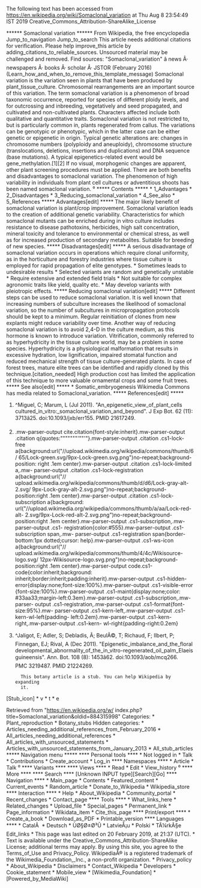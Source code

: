 The following text has been accessed from https://en.wikipedia.org/wiki/Somaclonal_variation at Thu Aug 8 23:54:49 IST 2019
Creative_Commons_Attribution-ShareAlike_License




















****** Somaclonal variation ******
From Wikipedia, the free encyclopedia
Jump_to_navigation Jump_to_search
 This article needs additional citations for verification. Please help improve_this
 article by adding_citations_to_reliable_sources. Unsourced material may be challenged
 and removed.
 Find sources: "Somaclonal_variation" â news Â· newspapers Â· books Â· scholar Â·
 JSTOR (February 2016)(Learn_how_and_when_to_remove_this_template_message)
Somaclonal variation is the variation seen in plants that have been produced by
plant_tissue_culture. Chromosomal rearrangements are an important source of
this variation. The term somaclonal variation is a phenomenon of broad
taxonomic occurrence, reported for species of different ploidy levels, and for
outcrossing and inbreeding, vegetatively and seed propagated, and cultivated
and non-cultivated plants. Characters affected include both qualitative and
quantitative traits.
Somaclonal variation is not restricted to, but is particularly common in,
plants regenerated from callus. The variations can be genotypic or phenotypic,
which in the latter case can be either genetic or epigenetic in origin. Typical
genetic alterations are: changes in chromosome numbers (polyploidy and
aneuploidy), chromosome structure (translocations, deletions, insertions and
duplications) and DNA sequence (base mutations). A typical epigenetics-related
event would be gene_methylation.[1][2]
If no visual, morphogenic changes are apparent, other plant screening
procedures must be applied. There are both benefits and disadvantages to
somaclonal variation. The phenomenon of high variability in individuals from
plant cell cultures or adventitious shoots has been named somaclonal variation.
⁰
***** Contents *****
    * 1_Advantages
    * 2_Disadvantages
    * 3_Reducing_somaclonal_variation
    * 4_See_also
    * 5_References
***** Advantages[edit] *****
The major likely benefit of somaclonal variation is plant/crop improvement.
Somaclonal variation leads to the creation of additional genetic variability.
Characteristics for which somaclonal mutants can be enriched during in vitro
culture includes resistance to disease pathotoxins, herbicides, high salt
concentration, mineral toxicity and tolerance to environmental or chemical
stress, as well as for increased production of secondary metabolites.
Suitable for breeding of new species.
***** Disadvantages[edit] *****
A serious disadvantage of somaclonal variation occurs in operations which
require clonal uniformity, as in the horticulture and forestry industries where
tissue culture is employed for rapid propagation of elite genotypes.
    * Sometimes leads to undesirable results
    * Selected variants are random and genetically unstable
    * Require extensive and extended field trials
    * Not suitable for complex agronomic traits like yield, quality etc.
    * May develop variants with pleiotropic effects.
***** Reducing somaclonal variation[edit] *****
Different steps can be used to reduce somaclonal variation. It is well known
that increasing numbers of subculture increases the likelihood of somaclonal
variation, so the number of subcultures in micropropagation protocols should be
kept to a minimum. Regular reinitiation of clones from new explants might
reduce variability over time. Another way of reducing somaclonal variation is
to avoid 2,4-D in the culture medium, as this hormone is known to introduce
variation. Vitrification, commonly referred to as hyperhydricity in the tissue
culture world, may be a problem in some species. Hyperhydricity is a
physiological malformation that results in excessive hydration, low
lignification, impaired stomatal function and reduced mechanical strength of
tissue culture-generated plants. In case of forest trees, mature elite trees
can be identified and rapidly cloned by this technique.[citation_needed]
High production cost has limited the application of this technique to more
valuable ornamental crops and some fruit trees.
***** See also[edit] *****
    * Somatic_embryogenesis
 Wikimedia Commons has media related to Somaclonal_variation.
***** References[edit] *****
   1. ^Miguel, C; Marum, L (Jul 2011). "An_epigenetic_view_of_plant_cells
      cultured_in_vitro:_somaclonal_variation_and_beyond". J Exp Bot. 62 (11):
      3713â25. doi:10.1093/jxb/err155. PMID 21617249.
   2. .mw-parser-output cite.citation{font-style:inherit}.mw-parser-output
      .citation q{quotes:"\"""\"""'""'"}.mw-parser-output .citation .cs1-lock-
      free a{background:url("//upload.wikimedia.org/wikipedia/commons/thumb/6/
      65/Lock-green.svg/9px-Lock-green.svg.png")no-repeat;background-position:
      right .1em center}.mw-parser-output .citation .cs1-lock-limited a,.mw-
      parser-output .citation .cs1-lock-registration a{background:url("//
      upload.wikimedia.org/wikipedia/commons/thumb/d/d6/Lock-gray-alt-2.svg/
      9px-Lock-gray-alt-2.svg.png")no-repeat;background-position:right .1em
      center}.mw-parser-output .citation .cs1-lock-subscription a{background:
      url("//upload.wikimedia.org/wikipedia/commons/thumb/a/aa/Lock-red-alt-
      2.svg/9px-Lock-red-alt-2.svg.png")no-repeat;background-position:right
      .1em center}.mw-parser-output .cs1-subscription,.mw-parser-output .cs1-
      registration{color:#555}.mw-parser-output .cs1-subscription span,.mw-
      parser-output .cs1-registration span{border-bottom:1px dotted;cursor:
      help}.mw-parser-output .cs1-ws-icon a{background:url("//
      upload.wikimedia.org/wikipedia/commons/thumb/4/4c/Wikisource-logo.svg/
      12px-Wikisource-logo.svg.png")no-repeat;background-position:right .1em
      center}.mw-parser-output code.cs1-code{color:inherit;background:
      inherit;border:inherit;padding:inherit}.mw-parser-output .cs1-hidden-
      error{display:none;font-size:100%}.mw-parser-output .cs1-visible-error
      {font-size:100%}.mw-parser-output .cs1-maint{display:none;color:
      #33aa33;margin-left:0.3em}.mw-parser-output .cs1-subscription,.mw-parser-
      output .cs1-registration,.mw-parser-output .cs1-format{font-size:95%}.mw-
      parser-output .cs1-kern-left,.mw-parser-output .cs1-kern-wl-left{padding-
      left:0.2em}.mw-parser-output .cs1-kern-right,.mw-parser-output .cs1-kern-
      wl-right{padding-right:0.2em}
   3. ^Jaligot, E; Adler, S; Debladis, Ã; BeulÃ©, T; Richaud, F; Ilbert, P;
      Finnegan, EJ; Rival, A (Dec 2011). "Epigenetic_imbalance_and_the_floral
      developmental_abnormality_of_the_in_vitro-regenerated_oil_palm_Elaeis
      guineensis". Ann. Bot. 108 (8): 1453â62. doi:10.1093/aob/mcq266.
      PMC 3219487. PMID 21224269.

            This botany article is a stub. You can help Wikipedia by expanding
            it.
[Stub_icon]     * v
                * t
                * e

Retrieved from "https://en.wikipedia.org/w/
index.php?title=Somaclonal_variation&oldid=884315998"
Categories:
    * Plant_reproduction
    * Botany_stubs
Hidden categories:
    * Articles_needing_additional_references_from_February_2016
    * All_articles_needing_additional_references
    * All_articles_with_unsourced_statements
    * Articles_with_unsourced_statements_from_January_2013
    * All_stub_articles
***** Navigation menu *****
**** Personal tools ****
    * Not logged in
    * Talk
    * Contributions
    * Create_account
    * Log_in
**** Namespaces ****
    * Article
    * Talk
⁰
**** Variants ****
**** Views ****
    * Read
    * Edit
    * View_history
⁰
**** More ****
**** Search ****
[Unknown INPUT type][Search][Go]
**** Navigation ****
    * Main_page
    * Contents
    * Featured_content
    * Current_events
    * Random_article
    * Donate_to_Wikipedia
    * Wikipedia_store
**** Interaction ****
    * Help
    * About_Wikipedia
    * Community_portal
    * Recent_changes
    * Contact_page
**** Tools ****
    * What_links_here
    * Related_changes
    * Upload_file
    * Special_pages
    * Permanent_link
    * Page_information
    * Wikidata_item
    * Cite_this_page
**** Print/export ****
    * Create_a_book
    * Download_as_PDF
    * Printable_version
**** Languages ****
    * CatalÃ 
    * Deutsch
    * ÙØ§Ø±Ø³Û
    * LatvieÅ¡u
    * Polski
    * TÃ¼rkÃ§e
Edit_links
    * This page was last edited on 20 February 2019, at 21:37 (UTC).
    * Text is available under the Creative_Commons_Attribution-ShareAlike
      License; additional terms may apply. By using this site, you agree to the
      Terms_of_Use and Privacy_Policy. WikipediaÂ® is a registered trademark of
      the Wikimedia_Foundation,_Inc., a non-profit organization.
    * Privacy_policy
    * About_Wikipedia
    * Disclaimers
    * Contact_Wikipedia
    * Developers
    * Cookie_statement
    * Mobile_view
    * [Wikimedia_Foundation]
    * [Powered_by_MediaWiki]
